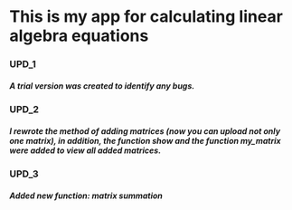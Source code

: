 # This is my app for calculating linear algebra equations

### UPD_1
##### A trial version was created to identify any bugs.

### UPD_2
##### I rewrote the method of adding matrices (now you can upload not only one matrix), in addition, the function **show** and the function **my_matrix** were added to view all added matrices.

### UPD_3
##### Added new function: matrix summation
